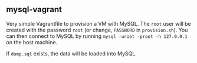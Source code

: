 mysql-vagrant
-------------

Very simple Vagrantfile to provision a VM with MySQL. The `root` user will be created with the password `root` (or change, `PASSWORD` in `provision.sh`). You can then connect to MySQL by running `mysql -uroot -proot -h 127.0.0.1` on the host machine.

If `dump.sql` exists, the data will be loaded into MySQL. 
